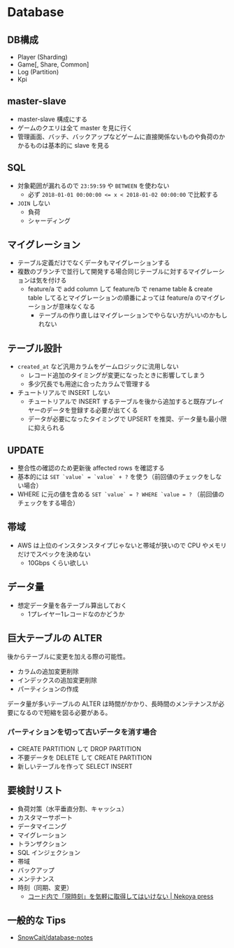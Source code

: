 # Database

## DB構成
* Player (Sharding)
* Game\[, Share, Common\]
* Log (Partition)
* Kpi

## master-slave
- master-slave 構成にする
- ゲームのクエリは全て master を見に行く
- 管理画面、バッチ、バックアップなどゲームに直接関係ないものや負荷のかかるものは基本的に slave を見る

## SQL
* 対象範囲が漏れるので `23:59:59` や `BETWEEN` を使わない
  * 必ず `2018-01-01 00:00:00 <= x < 2018-01-02 00:00:00` で比較する
* `JOIN` しない
  * 負荷
  * シャーディング

## マイグレーション
* テーブル定義だけでなくデータもマイグレーションする
* 複数のブランチで並行して開発する場合同じテーブルに対するマイグレーションは気を付ける
  * feature/a で add column して feature/b で rename table & create table してるとマイグレーションの順番によっては feature/a のマイグレーションが意味なくなる
    * テーブルの作り直しはマイグレーションでやらない方がいいのかもしれない

## テーブル設計
* `created_at` など汎用カラムをゲームロジックに流用しない
  * レコード追加のタイミングが変更になったときに影響してしまう
  * 多少冗長でも用途に合ったカラムで管理する
* チュートリアルで INSERT しない
  * チュートリアルで INSERT するテーブルを後から追加すると既存プレイヤーのデータを登録する必要が出てくる
  * データが必要になったタイミングで UPSERT を推奨、データ量も最小限に抑えられる

## UPDATE
* 整合性の確認のため更新後 affected rows を確認する
* 基本的には ``SET `value` = `value` + ?`` を使う（前回値のチェックをしない場合）
* WHERE に元の値を含める ``SET `value` = ? WHERE `value = ?`` （前回値のチェックをする場合）

## 帯域
* AWS は上位のインスタンスタイプじゃないと帯域が狭いので CPU やメモリだけでスペックを決めない
  * 10Gbps くらい欲しい

## データ量
* 想定データ量を各テーブル算出しておく
  * 1プレイヤー1レコードなのかどうか

## 巨大テーブルの ALTER
後からテーブルに変更を加える際の可能性。
* カラムの追加変更削除
* インデックスの追加変更削除
* パーティションの作成

データ量が多いテーブルの ALTER は時間がかかり、長時間のメンテナンスが必要になるので短縮を図る必要がある。

### パーティションを切って古いデータを消す場合
* CREATE PARTITION して DROP PARTITION
* 不要データを DELETE して CREATE PARTITION
* 新しいテーブルを作って SELECT INSERT

## 要検討リスト
* 負荷対策（水平垂直分割、キャッシュ）
* カスタマーサポート
* データマイニング
* マイグレーション
* トランザクション
* SQL インジェクション
* 帯域
* バックアップ
* メンテナンス
* 時刻（同期、変更）
  * [コード内で「現時刻」を気軽に取得してはいけない | Nekoya press](https://nekoya.github.io/blog/2013/07/09/what-time-is-it/)

## 一般的な Tips
- [SnowCait/database-notes](https://github.com/SnowCait/database-notes)

